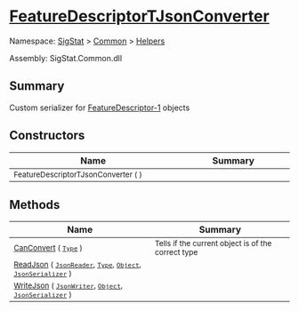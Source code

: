 # [FeatureDescriptorTJsonConverter](./FeatureDescriptorTJsonConverter.md)

Namespace: [SigStat]() > [Common](./../README.md) > [Helpers](./README.md)

Assembly: SigStat.Common.dll

## Summary
Custom serializer for [FeatureDescriptor-1](https://github.com/hargitomi97/sigstat/blob/master/docs/md/SigStat/Common/FeatureDescriptor-1.md) objects

## Constructors

| Name<a href="#"><img width=475></a> | Summary<a href="#"><img width=475></a> | 
| --- | --- | 
| <sub>FeatureDescriptorTJsonConverter (  )</sub>| <sub></sub>| <br>


## Methods

| Name<a href="#"><img width=475></a> | Summary<a href="#"><img width=475></a> | 
| --- | --- | 
| <sub>[CanConvert](./Methods/FeatureDescriptorTJsonConverter-100664134.md) ( [`Type`](https://docs.microsoft.com/en-us/dotnet/api/System.Type) )</sub>| <sub>Tells if the current object is of the correct type</sub>| <br>
| <sub>[ReadJson](./Methods/FeatureDescriptorTJsonConverter-100664135.md) ( [`JsonReader`](./FeatureDescriptorTJsonConverter.md), [`Type`](https://docs.microsoft.com/en-us/dotnet/api/System.Type), [`Object`](https://docs.microsoft.com/en-us/dotnet/api/System.Object), [`JsonSerializer`](./FeatureDescriptorTJsonConverter.md) )</sub>| <sub></sub>| <br>
| <sub>[WriteJson](./Methods/FeatureDescriptorTJsonConverter-100664136.md) ( [`JsonWriter`](./FeatureDescriptorTJsonConverter.md), [`Object`](https://docs.microsoft.com/en-us/dotnet/api/System.Object), [`JsonSerializer`](./FeatureDescriptorTJsonConverter.md) )</sub>| <sub></sub>| <br>


